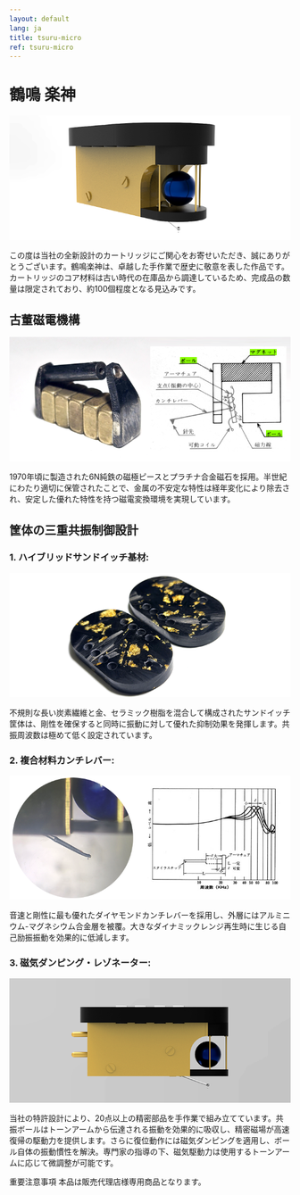 ```yaml
---
layout: default
lang: ja
title: tsuru-micro
ref: tsuru-micro
---
```



# 鶴鳴 楽神

![TSURU MICRO](/assets/products/tsuru-micro/tsuru-micro1.png)

この度は当社の全新設計のカートリッジにご関心をお寄せいただき、誠にありがとうございます。鶴鳴楽神は、卓越した手作業で歴史に敬意を表した作品です。カートリッジのコア材料は古い時代の在庫品から調達しているため、完成品の数量は限定されており、約100個程度となる見込みです。

## 古董磁電機構

![TSURU MICRO](/assets/products/tsuru-micro/tsuru-micro2.png)

1970年頃に製造された6N純鉄の磁極ピースとプラチナ合金磁石を採用。半世紀にわたり適切に保管されたことで、金属の不安定な特性は経年変化により除去され、安定した優れた特性を持つ磁電変換環境を実現しています。

## 筐体の三重共振制御設計

### 1. ハイブリッドサンドイッチ基材:

![TSURU MICRO](/assets/products/tsuru-micro/tsuru-micro3.png)

不規則な長い炭素繊維と金、セラミック樹脂を混合して構成されたサンドイッチ筐体は、剛性を確保すると同時に振動に対して優れた抑制効果を発揮します。共振周波数は極めて低く設定されています。


### 2. 複合材料カンチレバー:

![TSURU MICRO](/assets/products/tsuru-micro/tsuru-micro4.png)

音速と剛性に最も優れたダイヤモンドカンチレバーを採用し、外層にはアルミニウム-マグネシウム合金層を被覆。大きなダイナミックレンジ再生時に生じる自己励振振動を効果的に低減します。


### 3. 磁気ダンピング・レゾネーター:

![TSURU MICRO](/assets/products/tsuru-micro/tsuru-micro5.png)

当社の特許設計により、20点以上の精密部品を手作業で組み立てています。共振ボールはトーンアームから伝達される振動を効果的に吸収し、精密磁場が高速復帰の駆動力を提供します。さらに復位動作には磁気ダンピングを適用し、ボール自体の振動慣性を解決。専門家の指導の下、磁気駆動力は使用するトーンアームに応じて微調整が可能です。

重要注意事項
本品は販売代理店様専用商品となります。